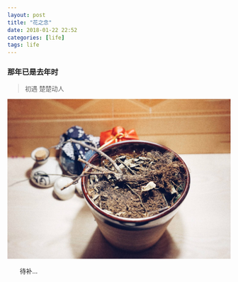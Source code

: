 ```yaml
---
layout: post
title: "花之念"
date: 2018-01-22 22:52
categories: [life]
tags: life
---
```


### 那年已是去年时

> 初遇 楚楚动人

![](../media/img/20180122/flower.jpg)

&emsp;&emsp;待补...

